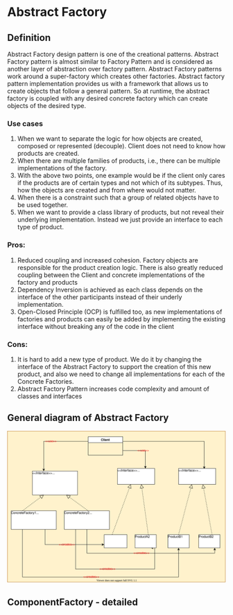 # Abstract Factory

## Definition

Abstract Factory design pattern is one of the creational patterns. 
Abstract Factory pattern is almost similar to Factory Pattern and is considered as another layer of abstraction over factory pattern. 
Abstract Factory patterns work around a super-factory which creates other factories.
Abstract factory pattern implementation provides us with a framework that allows us to create objects that follow a general pattern. 
So at runtime, the abstract factory is coupled with any desired concrete factory which can create objects of the desired type.

### Use cases

1. When we want to separate the logic for how objects are created, composed or represented (decouple). Client does not need to know how products are created.
2. When there are multiple families of products, i.e., there can be multiple implementations of the factory.
3. With the above two points, one example would be if the client only cares if the products are of certain types and not which of its subtypes. Thus, how the objects are created and from where would not matter.
4. When there is a constraint such that a group of related objects have to be used together.
5. When we want to provide a class library of products, but not reveal their underlying implementation. Instead we just provide an interface to each type of product.

### Pros: 
1. Reduced coupling and increased cohesion. Factory objects are responsible for the product creation logic. There is also greatly reduced coupling between the Client and concrete implementations of the factory and products
2.  Dependency Inversion is achieved as each class depends on the interface of the other participants instead of their underly implementation.
3. Open-Closed Principle (OCP) is fulfilled too, as new implementations of factories and products can easily be added by implementing the existing interface without breaking any of the code in the client

### Cons:
1. It is hard to add a new type of product. We do it by changing the interface of the Abstract Factory to support the creation of this new product, and also we need to change all implementations for each of the Concrete Factories.
2. Abstract Factory Pattern increases code complexity and amount of classes and interfaces

## General diagram of Abstract Factory 

![Abstract factory - general class diagram](./diagram/abstract_factory_general.svg)

## ComponentFactory - detailed